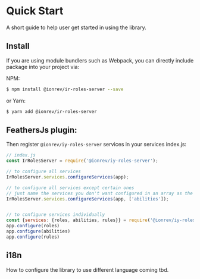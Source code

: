 # Quick Start

A short guide to help user get started in using the library.


## Install

If you are using module bundlers such as Webpack, you can directly include package into your project via:

NPM:

``` bash
$ npm install @ionrev/ir-roles-server --save
```

or Yarn:

``` bash
$ yarn add @ionrev/ir-roles-server
```

## FeathersJs plugin:

Then register `@ionrev/iy-roles-server` services in your services index.js:

``` js
// index.js
const IrRolesServer = require('@ionrev/iy-roles-server');

// to configure all services
IrRolesServer.services.configureServices(app);

// to configure all services except certain ones 
// just name the services you don't want configured in an array as the second argument
IrRolesServer.services.configureServices(app, ['abilities']);


// to configure services individually
const {services: {roles, abilities, rules}} = require('@ionrev/iy-roles-server');
app.configure(roles)
app.configure(abilities)
app.configure(rules)
```



## i18n

How to configure the library to use different language coming tbd.
